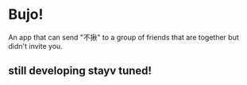 # Bujo!
An app that can send "不揪" to a group of friends that are together but didn't invite you.
## still developing stayv tuned!
